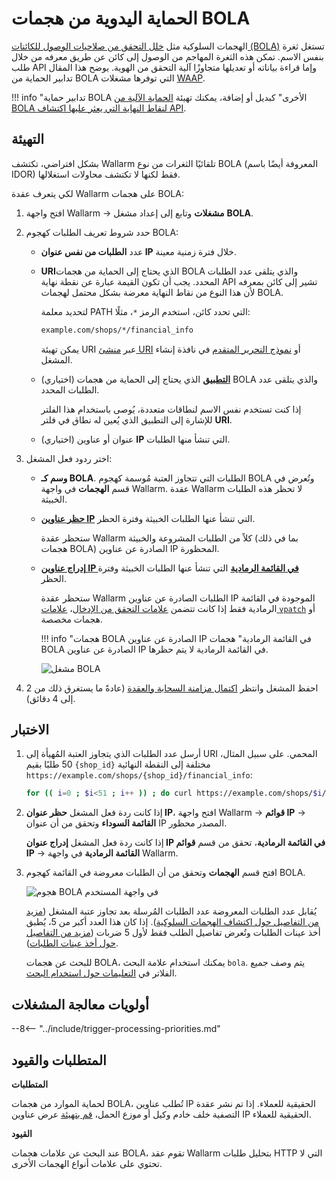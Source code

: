 # الحماية اليدوية من هجمات BOLA

الهجمات السلوكية مثل [خلل التحقق من صلاحيات الوصول للكائنات (BOLA)](../../attacks-vulns-list.md#broken-object-level-authorization-bola) تستغل ثغرة بنفس الاسم. تمكن هذه الثغرة المهاجم من الوصول إلى كائن عن طريق معرفه من خلال طلب API وإما قراءة بياناته أو تعديلها متجاوزًا آلية التحقق من الهوية. يوضح هذا المقال تدابير الحماية من BOLA التي توفرها مشغلات [WAAP](../../about-wallarm/waap-overview.md).

!!! info "تدابير حماية BOLA الأخرى"
    كبديل أو إضافة، يمكنك تهيئة [الحماية الآلية من BOLA لنقاط النهاية التي يعثر عليها اكتشاف API](protecting-against-bola.md).

## التهيئة

بشكل افتراضي، تكتشف Wallarm تلقائيًا الثغرات من نوع BOLA (المعروفة أيضًا باسم IDOR) فقط لكنها لا تكتشف محاولات استغلالها.

لكي يتعرف عقدة Wallarm على هجمات BOLA:

1. افتح واجهة Wallarm → **مشغلات** وتابع إلى إعداد مشغل **BOLA**.
1. حدد شروط تعريف الطلبات كهجوم BOLA:

    * عدد **الطلبات من نفس عنوان IP** خلال فترة زمنية معينة.
    * **URI**الذي يحتاج إلى الحماية من هجمات BOLA والذي يتلقى عدد الطلبات المحدد. يجب أن تكون القيمة عبارة عن نقطة نهاية API تشير إلى كائن بمعرفه لأن هذا النوع من نقاط النهاية معرضة بشكل محتمل لهجمات BOLA.

        لتحديد معلمة PATH التي تحدد كائن، استخدم الرمز `*`، مثلًا:

        ```bash
        example.com/shops/*/financial_info
        ```

        يمكن تهيئة URI عبر [منشئ URI](../../user-guides/rules/rules.md#uri-constructor) أو [نموذج التحرير المتقدم](../../user-guides/rules/rules.md#advanced-edit-form) في نافذة إنشاء المشغل.

    * (اختياري) [**التطبيق**](../../user-guides/settings/applications.md) الذي يحتاج إلى الحماية من هجمات BOLA والذي يتلقى عدد الطلبات المحدد.

        إذا كنت تستخدم نفس الاسم لنطاقات متعددة، يُوصى باستخدام هذا الفلتر للإشارة إلى التطبيق الذي يُعين له نطاق في فلتر **URI**.

    * (اختياري) عنوان أو عناوين **IP** التي تنشأ منها الطلبات.
1. اختر ردود فعل المشغل:

    * **وسم كـ BOLA**. الطلبات التي تتجاوز العتبة مُوسمة كهجوم BOLA وتُعرض في قسم **الهجمات** في واجهة Wallarm. عقدة Wallarm لا تحظر هذه الطلبات الخبيثة.
    * [**حظر عناوين IP**](../../user-guides/ip-lists/overview.md) التي تنشأ عنها الطلبات الخبيثة وفترة الحظر.
    
        ستحظر عقدة Wallarm كلاً من الطلبات المشروعة والخبيثة (بما في ذلك هجمات BOLA) الصادرة عن عناوين IP المحظورة.
    
    * [**إدراج عناوين IP في القائمة الرمادية**](../../user-guides/ip-lists/overview.md) التي تنشأ عنها الطلبات الخبيثة وفترة الحظر.
    
        ستحظر عقدة Wallarm الطلبات الصادرة عن عناوين IP الموجودة في القائمة الرمادية فقط إذا كانت تتضمن [علامات التحقق من الإدخال](../../about-wallarm/protecting-against-attacks.md#input-validation-attacks)، [علامات `vpatch`](../../user-guides/rules/vpatch-rule.md) أو هجمات مخصصة.
        
        !!! info "هجمات BOLA الصادرة عن عناوين IP في القائمة الرمادية"
            هجمات BOLA الصادرة عن عناوين IP في القائمة الرمادية لا يتم حظرها.

        ![مشغل BOLA](../../images/user-guides/triggers/trigger-example7.png)

1. احفظ المشغل وانتظر [اكتمال مزامنة السحابة والعقدة](../configure-cloud-node-synchronization-en.md) (عادةً ما يستغرق ذلك من 2 إلى 4 دقائق).

## الاختبار

1. أرسل عدد الطلبات الذي يتجاوز العتبة المُهيأة إلى URI المحمي. على سبيل المثال، 50 طلبًا بقيم `{shop_id}` مختلفة إلى النقطة النهائية `https://example.com/shops/{shop_id}/financial_info`:

    ```bash
    for (( i=0 ; $i<51 ; i++ )) ; do curl https://example.com/shops/$i/financial_info ; done
    ```
1. إذا كانت ردة فعل المشغل **حظر عنوان IP**، افتح واجهة Wallarm → **قوائم IP** → **القائمة السوداء** وتحقق من أن عنوان IP المصدر محظور.

    إذا كانت ردة فعل المشغل **إدراج عنوان IP في القائمة الرمادية**، تحقق من قسم **قوائم IP** → **القائمة الرمادية** في واجهة Wallarm.
1. افتح قسم **الهجمات** وتحقق من أن الطلبات معروضة في القائمة كهجوم BOLA.

    ![هجوم BOLA في واجهة المستخدم](../../images/user-guides/events/bola-attack.png)

    يُقابل عدد الطلبات المعروضة عدد الطلبات المُرسلة بعد تجاوز عتبة المشغل ([مزيد من التفاصيل حول اكتشاف الهجمات السلوكية](../../attacks-vulns-list.md#behavioral-attacks)). إذا كان هذا العدد أكبر من 5، يُطبق أخذ عينات الطلبات وتُعرض تفاصيل الطلب فقط لأول 5 ضربات ([مزيد من التفاصيل حول أخذ عينات الطلبات](../../user-guides/events/analyze-attack.md#sampling-of-hits)).

    للبحث عن هجمات BOLA، يمكنك استخدام علامة البحث `bola`. يتم وصف جميع الفلاتر في [التعليمات حول استخدام البحث](../../user-guides/search-and-filters/use-search.md).

## أولويات معالجة المشغلات
            
--8<-- "../include/trigger-processing-priorities.md"

## المتطلبات والقيود

**المتطلبات**

لحماية الموارد من هجمات BOLA، تُطلب عناوين IP الحقيقية للعملاء. إذا تم نشر عقدة التصفية خلف خادم وكيل أو موزع الحمل، [قم بتهيئة](../using-proxy-or-balancer-en.md) عرض عناوين IP الحقيقية للعملاء.

**القيود**

عند البحث عن علامات هجمات BOLA، تقوم عقد Wallarm بتحليل طلبات HTTP التي لا تحتوي على علامات أنواع الهجمات الأخرى.
